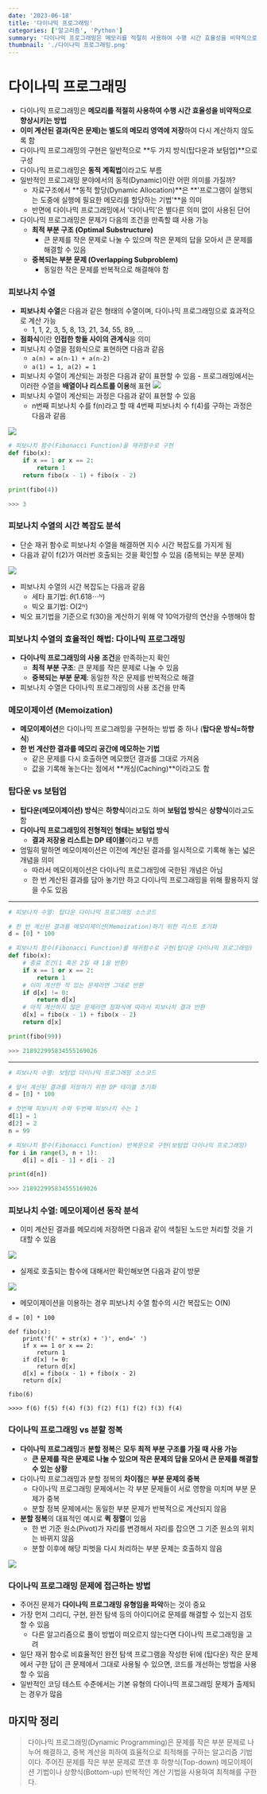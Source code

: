 ```yaml
---
date: '2023-06-18'
title: '다이나믹 프로그래밍'
categories: ['알고리즘', 'Python']
summary: '다이나믹 프로그래밍은 메모리를 적절히 사용하여 수행 시간 효율성을 비약적으로 향상시키는 방법'
thumbnail: './다이나믹 프로그래밍.png'
---
```


# 다이나믹 프로그래밍

- 다이나믹 프로그래밍은 **메모리를 적절히 사용하여 수행 시간 효율성을 비약적으로 향상시키는 방법**
- **이미 계산된 결과(작은 문제)는 별도의 메모리 영역에 저장**하여 다시 계산하지 않도록 함
- 다이나믹 프로그래밍의 구현은 일반적으로 **두 가지 방식(탑다운과 보텀업)**으로 구성
- 다이나믹 프로그래밍은 **동적 계획법**이라고도 부름
- 일반적인 프로그래밍 분야에서의 동적(Dynamic)이란 어떤 의미를 가질까?
  - 자료구조에서 **동적 할당(Dynamic Allocation)**은 **'프로그램이 실행되는 도중에 실행에 필요한 메모리를 할당하는 기법'**을 의미
  - 반면에 다이나믹 프로그래밍에서 '다이나믹'은 별다른 의미 없이 사용된 단어
- 다이나믹 프로그래밍은 문제가 다음의 조건을 만족할 떄 사용 가능
  - **최적 부분 구조 (Optimal Substructure)**
    - 큰 문제를 작은 문제로 나눌 수 있으며 작은 문제의 답을 모아서 큰 문제를 해결할 수 있음
  - **중복되는 부분 문제 (Overlapping Subproblem)**
    - 동일한 작은 문제를 반복적으로 해결해야 함

### 피보나치 수열

- **피보나치 수열**은 다음과 같은 형태의 수열이며, 다이나믹 프로그래밍으로 효과적으로 계산 가능
  - 1, 1, 2, 3, 5, 8, 13, 21, 34, 55, 89, ...
- **점화식**이란 **인접한 항들 사이의 관계식**을 의미
- 피보나치 수열을 점화식으로 표현하면 다음과 같음
  - `a(n) = a(n-1) + a(n-2)`
  - `a(1) = 1, a(2) = 1`
- 피보나치 수열이 계산되는 과정은 다음과 같이 표현할 수 있음 - 프로그래밍에서는 이러한 수열을 **배열이나 리스트를 이용**해 표현
  ![](https://velog.velcdn.com/images/minseok0123/post/799c3a2e-fcea-4414-9c29-040c9c308a24/image.png)
- 피보나치 수열이 계산되는 과정은 다음과 같이 표현할 수 있음
  - n번째 피보나치 수를 f(n)라고 할 때 4번째 피보나치 수 f(4)를 구하는 과정은 다음과 같음

![](https://velog.velcdn.com/images/minseok0123/post/565e15b7-596c-45ca-b7a6-5d39691794c8/image.png)

```python
# 피보나치 함수(Fibonacci Function)을 재귀함수로 구현
def fibo(x):
    if x == 1 or x == 2:
        return 1
    return fibo(x - 1) + fibo(x - 2)

print(fibo(4))

>>> 3
```

### 피보나치 수열의 시간 복잡도 분석

- 단순 재귀 함수로 피보나치 수열을 해결하면 지수 시간 복잡도를 가지게 됨
- 다음과 같이 f(2)가 여러번 호출되는 것을 확인할 수 있음 (중복되는 부분 문제)

![](https://velog.velcdn.com/images/minseok0123/post/d0be3388-35c6-4aa8-ae6a-e13509a3455b/image.png)

- 피보나치 수열의 시간 복잡도는 다음과 같음
  - 세타 표기법: 𝜃(1.618⋯ᴺ)
  - 빅오 표기법: O(2ᴺ)
- 빅오 표기법을 기준으로 f(30)을 계산하기 위해 약 10억가량의 연산을 수행해야 함

### 피보나치 수열의 효율적인 해법: 다이나믹 프로그래밍

- **다이나믹 프로그래밍의 사용 조건**을 만족하는지 확인
  - **최적 부분 구조**: 큰 문제를 작은 문제로 나눌 수 있음
  - **중복되는 부분 문제**: 동일한 작은 문제를 반복적으로 해결
- 피보나치 수열은 다이나믹 프로그래밍의 사용 조건을 만족

### 메모이제이션 (Memoization)

- **메모이제이션**은 다이나믹 프로그래밍을 구현하는 방법 중 하나 (**탑다운 방식=하향식**)
- **한 번 계산한 결과를 메모리 공간에 메모하는 기법**
  - 같은 문제를 다시 호출하면 메모했던 결과를 그대로 가져옴
  - 값을 기록해 놓는다는 점에서 **캐싱(Caching)**이라고도 함

### 탑다운 vs 보텀업

- **탑다운(메모이제이션) 방식**은 **하향식**이라고도 하며 **보텀업 방식**은 **상향식**이라고도 함
- **다이나믹 프로그래밍의 전형적인 형태는 보텀업 방식**
  - **결과 저장용 리스트는 DP 테이블**이라고 부름
- 엄밀히 말하면 메모이제이션은 이전에 계산된 결과를 일시적으로 기록해 놓는 넓은 개념을 의미
  - 따라서 메모이제이션은 다이나믹 프로그래밍에 국한된 개념은 아님
  - 한 번 계산된 결과를 담아 놓기만 하고 다이나믹 프로그래밍을 위해 활용하지 않을 수도 있음

---

```python
# 피보나치 수열: 탑다운 다이나믹 프로그래밍 소스코드

# 한 번 계산된 결과를 메모이제이션(Memoization)하기 위한 리스트 초기화
d = [0] * 100

# 피보나치 함수(Fibonacci Function)를 재귀함수로 구현(탑다운 다이나믹 프로그래밍)
def fibo(x):
    # 종료 조건(1 혹은 2일 때 1을 반환)
    if x == 1 or x == 2:
        return 1
    # 이미 계산한 적 있는 문제라면 그대로 반환
    if d[x] != 0:
        return d[x]
    # 아직 계산하지 않은 문제라면 점화식에 따라서 피보나치 결과 반환
    d[x] = fibo(x - 1) + fibo(x - 2)
    return d[x]

print(fibo(99))

>>> 218922995834555169026
```

---

```python
# 피보나치 수열: 보텀업 다이나믹 프로그래밍 소스코드

# 앞서 계산된 결과를 저장하기 위한 DP 테이블 초기화
d = [0] * 100

# 첫번째 피보나치 수와 두번째 피보나치 수는 1
d[1] = 1
d[2] = 2
n = 99

# 피보나치 함수(Fibonacci Function) 반복문으로 구현(보텀업 다이나믹 프로그래밍)
for i in range(3, n + 1):
    d[i] = d[i - 1] + d[i - 2]

print(d[n])

>>> 218922995834555169026
```

### 피보나치 수열: 메모이제이션 동작 분석

- 이미 계산된 결과를 메모리에 저장하면 다음과 같이 색칠된 노드만 처리할 것을 기대할 수 있음

![](https://velog.velcdn.com/images/minseok0123/post/d4af10cd-c6b6-4d7a-af51-cc6b68e5b5fa/image.png)

- 실제로 호출되는 함수에 대해서만 확인해보면 다음과 같이 방문

![](https://velog.velcdn.com/images/minseok0123/post/d2fdc836-cabe-4f8f-8f03-ce46d370e185/image.png)

- 메모이제이션을 이용하는 경우 피보나치 수열 함수의 시간 복잡도는 O(N)

```
d = [0] * 100

def fibo(x):
    print('f(' + str(x) + ')', end=' ')
    if x == 1 or x == 2:
        return 1
    if d[x] != 0:
        return d[x]
    d[x] = fibo(x - 1) + fibo(x - 2)
    return d[x]

fibo(6)

>>>> f(6) f(5) f(4) f(3) f(2) f(1) f(2) f(3) f(4)
```

### 다이나믹 프로그래밍 vs 분할 정복

- **다이나믹 프로그래밍**과 **분할 정복**은 **모두 최적 부분 구조를 가질 때 사용 가능**
  - **큰 문제를 작은 문제로 나눌 수 있으며 작은 문제의 답을 모아서 큰 문제를 해결할 수 있는 상황**
- 다이나믹 프로그래밍과 분할 정복의 **차이점**은 **부분 문제의 중복**
  - 다이나믹 프로그래밍 문제에서는 각 부분 문제들이 서로 영향을 미치며 부분 문제가 중복
  - 분할 정복 문제에서는 동일한 부분 문제가 반복적으로 계산되지 않음
- **분할 정복**의 대표적인 예시로 **퀵 정렬**이 있음
  - 한 번 기준 원소(Pivot)가 자리를 변경해서 자리를 잡으면 그 기준 원소의 위치는 바뀌지 않음
  - 분할 이후에 해당 피벗을 다시 처리하는 부분 문제는 호출하지 않음

![](https://velog.velcdn.com/images/minseok0123/post/1ba8ff89-f534-4403-b637-016a9041b75d/image.png)

### 다이나믹 프로그래밍 문제에 접근하는 방법

- 주어진 문제가 **다이나믹 프로그래밍 유형임을 파악**하는 것이 중요
- 가장 먼저 그리디, 구현, 완전 탐색 등의 아이디어로 문제를 해결할 수 있는지 검토할 수 있음
  - 다른 알고리즘으로 풀이 방법이 떠오르지 않는다면 다이나믹 프로그래밍을 고려
- 일단 재귀 함수로 비효율적인 완전 탐색 프로그램을 작성한 뒤에 (탑다운) 작은 문제에서 구한 답이 큰 문제에서 그대로 사용될 수 있으면, 코드를 개선하는 방법을 사용할 수 있음
- 일반적인 코딩 테스트 수준에서는 기본 유형의 다이나믹 프로그래밍 문제가 출제되는 경우가 많음

## 마지막 정리

> 다이나믹 프로그래밍(Dynamic Programming)은 문제를 작은 부분 문제로 나누어 해결하고, 중복 계산을 피하여 효율적으로 최적해를 구하는 알고리즘 기법이다. 주어진 문제를 작은 부분 문제로 쪼갠 후 하향식(Top-down) 메모이제이션 기법이나 상향식(Bottom-up) 반복적인 계산 기법을 사용하여 최적해를 구한다.
